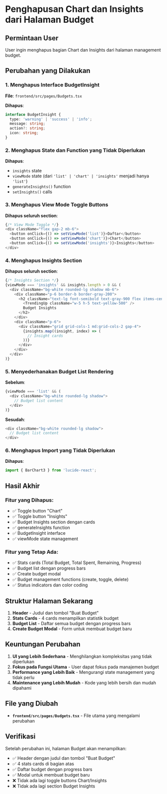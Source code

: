 # Penghapusan Chart dan Insights dari Halaman Budget

## Permintaan User

User ingin menghapus bagian Chart dan Insights dari halaman management budget.

## Perubahan yang Dilakukan

### 1. **Menghapus Interface BudgetInsight**
**File**: `frontend/src/pages/Budgets.tsx`

**Dihapus**:
```typescript
interface BudgetInsight {
  type: 'warning' | 'success' | 'info';
  message: string;
  action?: string;
  icon: string;
}
```

### 2. **Menghapus State dan Function yang Tidak Diperlukan**
**Dihapus**:
- `insights` state
- `viewMode` state (dari `'list' | 'chart' | 'insights'` menjadi hanya `'list'`)
- `generateInsights()` function
- `setInsights()` calls

### 3. **Menghapus View Mode Toggle Buttons**
**Dihapus seluruh section**:
```typescript
{/* View Mode Toggle */}
<div className="flex gap-2 mb-6">
  <button onClick={() => setViewMode('list')}>Daftar</button>
  <button onClick={() => setViewMode('chart')}>Chart</button>
  <button onClick={() => setViewMode('insights')}>Insights</button>
</div>
```

### 4. **Menghapus Insights Section**
**Dihapus seluruh section**:
```typescript
{/* Insights Section */}
{viewMode === 'insights' && insights.length > 0 && (
  <div className="bg-white rounded-lg shadow mb-6">
    <div className="p-6 border-b border-gray-200">
      <h2 className="text-lg font-semibold text-gray-900 flex items-center gap-2">
        <TrendingUp className="w-5 h-5 text-yellow-500" />
        Budget Insights
      </h2>
    </div>
    <div className="p-6">
      <div className="grid grid-cols-1 md:grid-cols-2 gap-4">
        {insights.map((insight, index) => (
          // Insight cards
        ))}
      </div>
    </div>
  </div>
)}
```

### 5. **Menyederhanakan Budget List Rendering**
**Sebelum**:
```typescript
{viewMode === 'list' && (
  <div className="bg-white rounded-lg shadow">
    // Budget list content
  </div>
)}
```

**Sesudah**:
```typescript
<div className="bg-white rounded-lg shadow">
  // Budget list content
</div>
```

### 6. **Menghapus Import yang Tidak Diperlukan**
**Dihapus**:
```typescript
import { BarChart3 } from 'lucide-react';
```

## Hasil Akhir

### **Fitur yang Dihapus**:
- ✅ Toggle button "Chart" 
- ✅ Toggle button "Insights"
- ✅ Budget Insights section dengan cards
- ✅ generateInsights function
- ✅ BudgetInsight interface
- ✅ viewMode state management

### **Fitur yang Tetap Ada**:
- ✅ Stats cards (Total Budget, Total Spent, Remaining, Progress)
- ✅ Budget list dengan progress bars
- ✅ Create budget modal
- ✅ Budget management functions (create, toggle, delete)
- ✅ Status indicators dan color coding

## Struktur Halaman Sekarang

1. **Header** - Judul dan tombol "Buat Budget"
2. **Stats Cards** - 4 cards menampilkan statistik budget
3. **Budget List** - Daftar semua budget dengan progress bars
4. **Create Budget Modal** - Form untuk membuat budget baru

## Keuntungan Perubahan

1. **UI yang Lebih Sederhana** - Menghilangkan kompleksitas yang tidak diperlukan
2. **Fokus pada Fungsi Utama** - User dapat fokus pada manajemen budget
3. **Performance yang Lebih Baik** - Mengurangi state management yang tidak perlu
4. **Maintenance yang Lebih Mudah** - Kode yang lebih bersih dan mudah dipahami

## File yang Diubah

- **`frontend/src/pages/Budgets.tsx`** - File utama yang mengalami perubahan

## Verifikasi

Setelah perubahan ini, halaman Budget akan menampilkan:
- ✅ Header dengan judul dan tombol "Buat Budget"
- ✅ 4 stats cards di bagian atas
- ✅ Daftar budget dengan progress bars
- ✅ Modal untuk membuat budget baru
- ❌ Tidak ada lagi toggle buttons Chart/Insights
- ❌ Tidak ada lagi section Budget Insights 